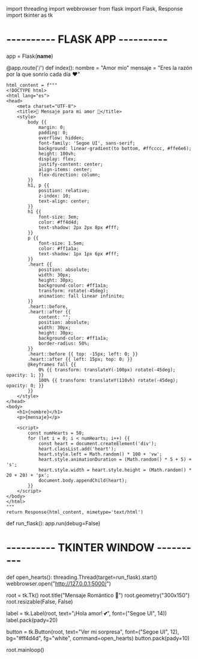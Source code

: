 
import threading
import webbrowser
from flask import Flask, Response
import tkinter as tk

# ---------- FLASK APP ----------
app = Flask(__name__)

@app.route('/')
def index():
    nombre = "Amor mío"
    mensaje = "Eres la razón por la que sonrío cada día ❤️"

    html_content = f"""
    <!DOCTYPE html>
    <html lang="es">
    <head>
        <meta charset="UTF-8">
        <title>💖 Mensaje para mi amor 💖</title>
        <style>
            body {{
                margin: 0;
                padding: 0;
                overflow: hidden;
                font-family: 'Segoe UI', sans-serif;
                background: linear-gradient(to bottom, #ffcccc, #ffe6e6);
                height: 100vh;
                display: flex;
                justify-content: center;
                align-items: center;
                flex-direction: column;
            }}
            h1, p {{
                position: relative;
                z-index: 10;
                text-align: center;
            }}
            h1 {{
                font-size: 3em;
                color: #ff4d4d;
                text-shadow: 2px 2px 8px #fff;
            }}
            p {{
                font-size: 1.5em;
                color: #ff1a1a;
                text-shadow: 1px 1px 6px #fff;
            }}
            .heart {{
                position: absolute;
                width: 30px;
                height: 30px;
                background-color: #ff1a1a;
                transform: rotate(-45deg);
                animation: fall linear infinite;
            }}
            .heart::before,
            .heart::after {{
                content: "";
                position: absolute;
                width: 30px;
                height: 30px;
                background-color: #ff1a1a;
                border-radius: 50%;
            }}
            .heart::before {{ top: -15px; left: 0; }}
            .heart::after {{ left: 15px; top: 0; }}
            @keyframes fall {{
                0% {{ transform: translateY(-100px) rotate(-45deg); opacity: 1; }}
                100% {{ transform: translateY(110vh) rotate(-45deg); opacity: 0; }}
            }}
        </style>
    </head>
    <body>
        <h1>{nombre}</h1>
        <p>{mensaje}</p>

        <script>
            const numHearts = 50;
            for (let i = 0; i < numHearts; i++) {{
                const heart = document.createElement('div');
                heart.classList.add('heart');
                heart.style.left = Math.random() * 100 + 'vw';
                heart.style.animationDuration = (Math.random() * 5 + 5) + 's';
                heart.style.width = heart.style.height = (Math.random() * 20 + 20) + 'px';
                document.body.appendChild(heart);
            }}
        </script>
    </body>
    </html>
    """
    return Response(html_content, mimetype='text/html')

def run_flask():
    app.run(debug=False)

# ---------- TKINTER WINDOW ----------
def open_hearts():
    threading.Thread(target=run_flask).start()
    webbrowser.open("http://127.0.0.1:5000/")

root = tk.Tk()
root.title("Mensaje Romántico 💖")
root.geometry("300x150")
root.resizable(False, False)

label = tk.Label(root, text="¡Hola amor! 💕", font=("Segoe UI", 14))
label.pack(pady=20)

button = tk.Button(root, text="Ver mi sorpresa", font=("Segoe UI", 12), bg="#ff4d4d", fg="white", command=open_hearts)
button.pack(pady=10)

root.mainloop()
